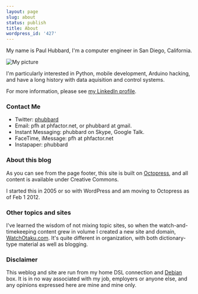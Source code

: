 ```yaml
---
layout: page
slug: about
status: publish
title: About
wordpress_id: '427'
---
```


My name is Paul Hubbard, I'm a computer engineer in San Diego, California. 

![My picture](http://www.phfactor.net/pics/me.jpg)

I'm particularly interested in Python, mobile development, Arduino hacking, and have a long history with data aquisition and control systems. 

For more information, please see [my LinkedIn profile](http://www.linkedin.com/in/paulhubbard).

### Contact Me
* Twitter: [phubbard](http://twitter.com/phubbard)
* Email: pfh at phfactor.net, or phubbard at gmail.
* Instant Messaging: phubbard on Skype, Google Talk.
* FaceTime, iMessage: pfh at phfactor.net
* Instapaper: phubbard

### About this blog

As you can see from the page footer, this site is built on [Octopress](http://octopress.org/), and all content is available under Creative Commons. 

I started this in 2005 or so with WordPress and am moving to Octopress as of Feb 1 2012.

### Other topics and sites

I've learned the wisdom of not mixing topic sites, so when the watch-and-timekeeping content grew in volume I created a new site and domain, [WatchOtaku.com](http://watchotaku.com). It's quite different in organization, with both dictionary-type material as well as blogging. 

### Disclaimer
This weblog and site are run from my home DSL connection and [Debian](http://www.debian.org/) box. It is in no way associated with my job, employers or anyone else, and any opinions expressed here are mine and mine only.




